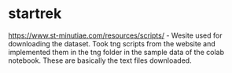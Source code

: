 # startrek
https://www.st-minutiae.com/resources/scripts/ - Wesite used for downloading the dataset.
Took tng scripts from the website and implemented them in the tng folder in the sample data of the colab notebook. These are basically the text files downloaded.
